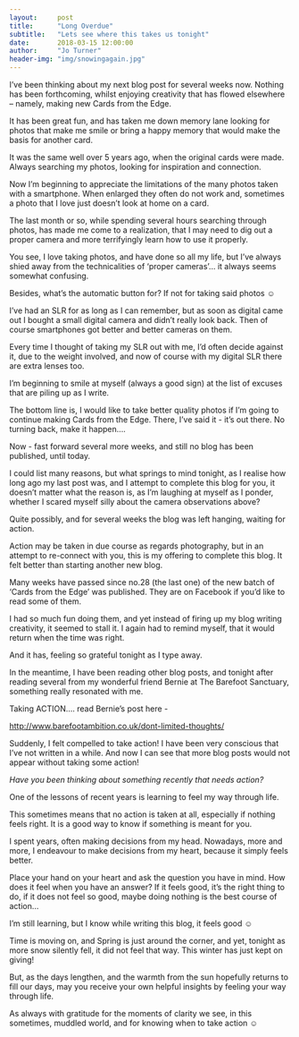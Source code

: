 ```yaml
---
layout:     post
title:      "Long Overdue"
subtitle:   "Lets see where this takes us tonight"
date:       2018-03-15 12:00:00
author:     "Jo Turner"
header-img: "img/snowingagain.jpg"
---
```

I’ve been thinking about my next blog post for several weeks now. Nothing has been forthcoming, whilst enjoying creativity that has flowed elsewhere – namely, making new Cards from the Edge.

It has been great fun, and has taken me down memory lane looking for photos that make me smile or bring a happy memory that would make the basis for another card.

It was the same well over 5 years ago, when the original cards were made. Always searching my photos, looking for inspiration and connection.

Now I’m beginning to appreciate the limitations of the many photos taken with a smartphone.  When enlarged they often do not work and, sometimes a photo that I love just doesn’t look at home on a card.

The last month or so, while spending several hours searching through photos, has made me come to a realization, that I may need to dig out a proper camera and more terrifyingly learn how to use it properly. 

You see, I love taking photos, and have done so all my life, but I’ve always shied away from the technicalities of ‘proper cameras’… it always seems somewhat confusing.

Besides, what’s the automatic button for? If not for taking said photos ☺

I’ve had an SLR for as long as I can remember, but as soon as digital came out I bought a small digital camera and didn’t really look back. Then of course smartphones got better and better cameras on them.

Every time I thought of taking my SLR out with me, I’d often decide against it, due to the weight involved, and now of course with my digital SLR there are extra lenses too.

I’m beginning to smile at myself (always a good sign) at the list of excuses that are piling up as I write. 

The bottom line is, I would like to take better quality photos if I’m going to continue making Cards from the Edge. There, I’ve said it - it’s out there. No turning back, make it happen….

Now - fast forward several more weeks, and still no blog has been published, until today. 

I could list many reasons, but what springs to mind tonight, as I realise how long ago my last post was, and I attempt to complete this blog for you, it doesn’t matter what the reason is, as I’m laughing at myself as I ponder, whether I scared myself silly about the camera observations above?

Quite possibly, and for several weeks the blog was left hanging, waiting for action. 

Action may be taken in due course as regards photography, but in an attempt to re-connect with you, this is my offering to complete this blog. It felt better than starting another new blog. 

Many weeks have passed since no.28 (the last one) of the new batch of ‘Cards from the Edge’ was published. They are on Facebook if you’d like to read some of them.

I had so much fun doing them, and yet instead of firing up my blog writing creativity, it seemed to stall it. I again had to remind myself, that it would return when the time was right.

And it has, feeling so grateful tonight as I type away.

In the meantime, I have been reading other blog posts, and tonight after reading several from my wonderful friend Bernie at The Barefoot Sanctuary, something really resonated with me. 

Taking ACTION…. read Bernie’s post here -

<a href="http://www.barefootambition.co.uk/dont-limited-thoughts/">http://www.barefootambition.co.uk/dont-limited-thoughts/</a>

Suddenly, I felt compelled to take action! I have been very conscious that I’ve not written in a while. And now I can see that more blog posts would not appear without taking some action!

*Have you been thinking about something recently that needs action?*

One of the lessons of recent years is learning to feel my way through life. 

This sometimes means that no action is taken at all, especially if nothing feels right. It is a good way to know if something is meant for you.

I spent years, often making decisions from my head. Nowadays, more and more, I endeavour to make decisions from my heart, because it simply feels better. 

Place your hand on your heart and ask the question you have in mind. How does it feel when you have an answer?  If it feels good, it’s the right thing to do, if it does not feel so good, maybe doing nothing is the best course of action…

I’m still learning, but I know while writing this blog, it feels good ☺

Time is moving on, and Spring is just around the corner, and yet, tonight as more snow silently fell, it did not feel that way. This winter has just kept on giving!

But, as the days lengthen, and the warmth from the sun hopefully returns to fill our days, may you receive your own helpful insights by feeling your way through life. 

As always with gratitude for the moments of clarity we see, in this sometimes, muddled world, and for knowing when to take action ☺ 
